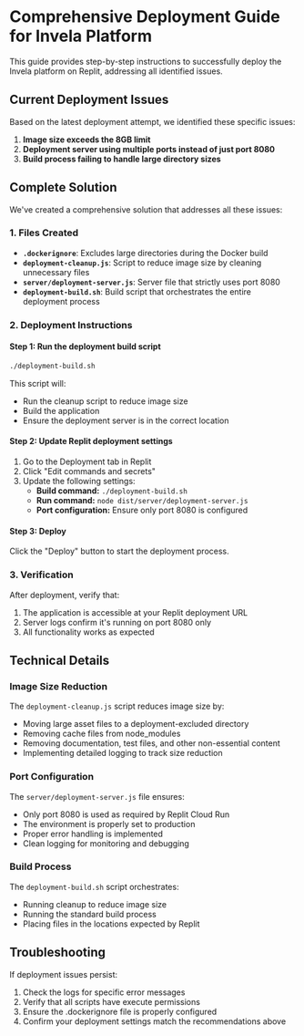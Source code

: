 # Comprehensive Deployment Guide for Invela Platform

This guide provides step-by-step instructions to successfully deploy the Invela platform on Replit, addressing all identified issues.

## Current Deployment Issues

Based on the latest deployment attempt, we identified these specific issues:
1. **Image size exceeds the 8GB limit**
2. **Deployment server using multiple ports instead of just port 8080**
3. **Build process failing to handle large directory sizes**

## Complete Solution

We've created a comprehensive solution that addresses all these issues:

### 1. Files Created

- **`.dockerignore`**: Excludes large directories during the Docker build
- **`deployment-cleanup.js`**: Script to reduce image size by cleaning unnecessary files
- **`server/deployment-server.js`**: Server file that strictly uses port 8080
- **`deployment-build.sh`**: Build script that orchestrates the entire deployment process

### 2. Deployment Instructions

#### Step 1: Run the deployment build script
```bash
./deployment-build.sh
```
This script will:
- Run the cleanup script to reduce image size
- Build the application
- Ensure the deployment server is in the correct location

#### Step 2: Update Replit deployment settings
1. Go to the Deployment tab in Replit
2. Click "Edit commands and secrets"
3. Update the following settings:
   - **Build command:** `./deployment-build.sh`
   - **Run command:** `node dist/server/deployment-server.js`
   - **Port configuration:** Ensure only port 8080 is configured

#### Step 3: Deploy
Click the "Deploy" button to start the deployment process.

### 3. Verification

After deployment, verify that:
1. The application is accessible at your Replit deployment URL
2. Server logs confirm it's running on port 8080 only
3. All functionality works as expected

## Technical Details

### Image Size Reduction

The `deployment-cleanup.js` script reduces image size by:
- Moving large asset files to a deployment-excluded directory
- Removing cache files from node_modules
- Removing documentation, test files, and other non-essential content
- Implementing detailed logging to track size reduction

### Port Configuration

The `server/deployment-server.js` file ensures:
- Only port 8080 is used as required by Replit Cloud Run
- The environment is properly set to production
- Proper error handling is implemented
- Clean logging for monitoring and debugging

### Build Process

The `deployment-build.sh` script orchestrates:
- Running cleanup to reduce image size
- Running the standard build process
- Placing files in the locations expected by Replit

## Troubleshooting

If deployment issues persist:
1. Check the logs for specific error messages
2. Verify that all scripts have execute permissions
3. Ensure the .dockerignore file is properly configured
4. Confirm your deployment settings match the recommendations above